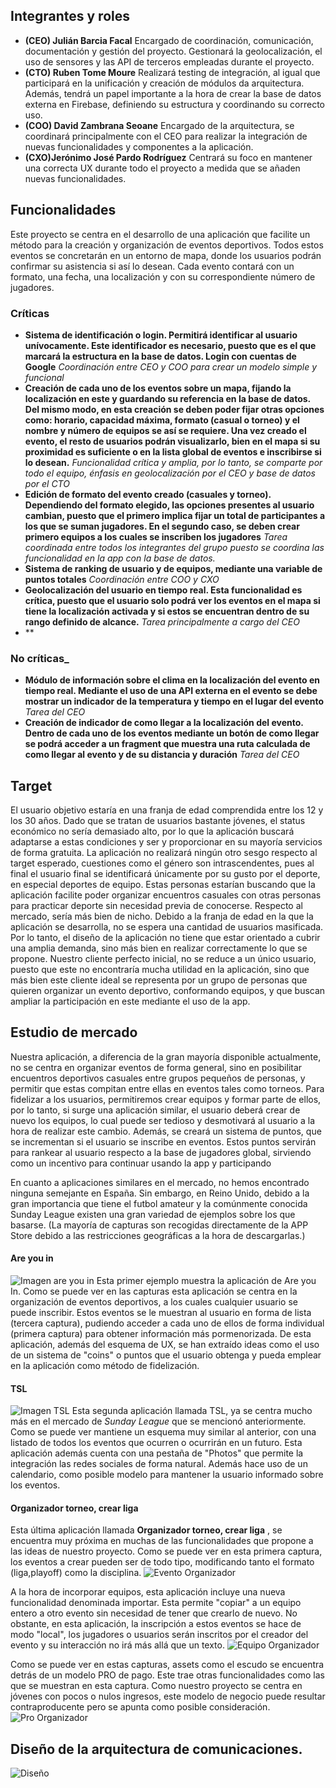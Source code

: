 ## Integrantes y roles
- **(CEO) Julián Barcia Facal**
Encargado de coordinación, comunicación, documentación y gestión del proyecto. Gestionará la geolocalización, el uso de sensores y las API de terceros empleadas durante el proyecto.
- **(CTO) Ruben Tome Moure**
Realizará testing de integración, al igual que participará en la unificación y creación de módulos da arquitectura. Además, tendrá un papel importante a la hora de crear la base de datos externa en Firebase, definiendo su estructura y coordinando su correcto uso.
- **(COO) David Zambrana Seoane**
Encargado de la arquitectura, se coordinará principalmente con el CEO para realizar la integración de nuevas funcionalidades y componentes a la aplicación.
- **(CXO)Jerónimo José Pardo Rodríguez**
Centrará su foco en mantener una correcta UX durante todo el proyecto a medida que se añaden nuevas funcionalidades.

## Funcionalidades 
Este proyecto se centra en el desarrollo de una aplicación que facilite un método para la creación y organización de eventos deportivos. Todos estos eventos se concretarán en un entorno de mapa, donde los usuarios podrán confirmar su asistencia si así lo desean. Cada evento contará con un formato, una fecha, una localización y con su correspondiente número de jugadores.

### Críticas
- **Sistema de identificación o login. Permitirá identificar al usuario unívocamente. Este identificador es necesario, puesto que es el que marcará la estructura en la base de datos. Login con cuentas de Google** _Coordinación entre CEO y COO para crear un modelo simple y funcional_
- **Creación de cada uno de los eventos sobre un mapa, fijando la localización en este y guardando su referencia en la base de datos. Del mismo modo, en esta creación se deben poder fijar otras opciones como: horario, capacidad máxima, formato (casual o torneo) y el nombre y número de equipos se así se requiere. Una vez creado el evento, el resto de usuarios podrán visualizarlo, bien en el mapa si su proximidad es suficiente o en la lista global de eventos e inscribirse si lo desean.** _Funcionalidad crítica y amplia, por lo tanto, se comparte por todo el equipo, énfasis en geolocalización por el CEO y base de datos por el CTO_
- **Edición de formato del evento creado (casuales y torneo). Dependiendo del formato elegido, las opciones presentes al usuario cambian, puesto que el primero implica fijar un total de participantes a los que se suman jugadores. En el segundo caso, se deben crear primero equipos a los cuales se inscriben los jugadores** _Tarea coordinada entre todos los integrantes del grupo puesto se coordina las funcionalidad en la app con la base de datos._
- **Sistema de ranking de usuario y de equipos, mediante una variable de puntos totales** _Coordinación entre COO y CXO_
- **Geolocalización del usuario en tiempo real. Esta funcionalidad es crítica, puesto que el usuario solo podrá ver los eventos en el mapa si tiene la localización activada y si estos se encuentran dentro de su rango definido de alcance.** _Tarea principalmente a cargo del CEO_
- **
### No críticas_
- **Módulo de información sobre el clima en la localización del evento en tiempo real. Mediante el uso de una API externa en el evento se debe mostrar un indicador de la temperatura y tiempo en el lugar del evento** _Tarea del CEO_
- **Creación de indicador de como llegar a la localización del evento. Dentro de cada uno de los eventos mediante un botón de como llegar se podrá acceder a un fragment que muestra una ruta calculada de como llegar al evento y de su distancia y duración** _Tarea del CEO_

## Target
El usuario objetivo estaría en una franja de edad comprendida entre los 12 y los 30 años. Dado que se tratan de usuarios bastante jóvenes, el status económico no sería demasiado alto, por lo que la aplicación buscará adaptarse a estas condiciones y ser y proporcionar en su mayoría servicios de forma gratuita. La aplicación no realizará ningún otro sesgo respecto al target esperado, cuestiones como el género son intrascendentes, pues al final el usuario final se identificará únicamente por su gusto por el deporte, en especial deportes de equipo. Estas personas estarían buscando que la aplicación facilite poder organizar encuentros casuales con otras personas para practicar deporte sin necesidad previa de conocerse. 
Respecto al mercado, sería más bien de nicho. Debido a la franja de edad en la que la aplicación se desarrolla, no se espera una cantidad de usuarios masificada. Por lo tanto, el diseño de la aplicación no tiene que estar orientado a cubrir una amplia demanda, sino más bien en realizar correctamente lo que se propone. Nuestro cliente perfecto inicial, no se reduce a un único usuario, puesto que este no encontraría mucha utilidad en la aplicación, sino que más bien este cliente ideal se representa por un grupo de personas que quieren organizar un evento deportivo, conformando equipos, y que buscan ampliar la participación en este mediante el uso de la app.
## Estudio de mercado
Nuestra aplicación, a diferencia de la gran mayoría disponible actualmente, no se centra en organizar eventos de forma general, sino en posibilitar encuentros deportivos casuales entre grupos pequeños de personas, y permitir que estas compitan entre ellas en eventos tales como torneos. Para fidelizar a los usuarios, permitiremos crear equipos y formar parte de ellos, por lo tanto, si surge una aplicación similar, el usuario deberá crear de nuevo los equipos, lo cual puede ser tedioso y desmotivará al usuario a la hora de realizar este cambio. Además, se creará un sistema de puntos, que se incrementan si el usuario se inscribe en eventos. Estos puntos servirán para rankear al usuario respecto a la base de jugadores global, sirviendo como un incentivo para continuar usando la app y participando

En cuanto a aplicaciones similares en el mercado, no hemos encontrado ninguna semejante en España. Sin embargo, en Reino Unido, debido a la gran importancia que tiene el futbol amateur y la comúnmente conocida Sunday League existen una gran variedad de ejemplos sobre los que basarse. (La mayoría de capturas son recogidas directamente de la APP Store debido a las restricciones geográficas a la hora de descargarlas.) 
#### Are you in
![Imagen are you in](https://github.com/rubenTome/APM/blob/main/estudio_mercado/capturas/are_you_in/are_you_in.png)
Esta primer ejemplo muestra la aplicación de Are you In. Como se puede ver en las capturas esta aplicación se centra en la organización de eventos deportivos, a los cuales cualquier usuario se puede inscribir. Estos eventos se le muestran al usuario en forma de lista (tercera captura), pudiendo acceder a cada uno de ellos de forma individual (primera captura) para obtener información más pormenorizada. De esta aplicación, además del esquema de UX, se han extraído ideas como el uso de un sistema de "coins" o puntos que el usuario obtenga y pueda emplear en la aplicación como método de fidelización.

#### TSL
![Imagen TSL](https://github.com/rubenTome/APM/blob/main/estudio_mercado/capturas/TSL/Sin%20nombre.png)
Esta segunda aplicación llamada TSL, ya se centra mucho más en el mercado de _Sunday League_ que se mencionó anteriormente. Como se puede ver mantiene un esquema muy similar al anterior, con una listado de todos los eventos que ocurren o ocurrirán en un futuro. Esta aplicación además cuenta con una pestaña de "Photos" que permite la integración las redes sociales de forma natural. Además hace uso de un calendario, como posible modelo para mantener la usuario informado sobre los eventos.

#### Organizador torneo, crear liga
Esta última aplicación llamada __Organizador torneo, crear liga__ , se encuentra muy próxima en muchas de las funcionalidades que propone a las ideas de nuestro proyecto. Como se puede ver en esta primera captura, los eventos a crear pueden ser de todo tipo, modificando tanto el formato (liga,playoff) como la disciplina.
![Evento Organizador](https://github.com/rubenTome/APM/blob/main/estudio_mercado/capturas/Organizador/crearevento.png)

A la hora de incorporar equipos, esta aplicación incluye una nueva funcionalidad denominada importar. Esta permite "copiar" a un equipo entero a otro evento sin necesidad de tener que crearlo de nuevo. No obstante, en esta aplicación, la inscripción a estos eventos se hace de modo "local", los jugadores o usuarios serán inscritos por el creador del evento y su interacción no irá más allá que un texto. 
![Equipo Organizador](https://github.com/rubenTome/APM/blob/main/estudio_mercado/capturas/Organizador/equipos.png)

Como se puede ver en estas capturas, assets como el escudo se encuentra detrás de un modelo PRO de pago. Este trae otras funcionalidades como las que se muestran en esta captura. Como nuestro proyecto se centra en jóvenes con pocos o nulos ingresos, este modelo de negocio puede resultar contraproducente pero se apunta como posible consideración.
![Pro Organizador](https://github.com/rubenTome/APM/blob/main/estudio_mercado/capturas/Organizador/Pro.png)

##  Diseño de la arquitectura de comunicaciones.
![Diseño](https://github.com/rubenTome/APM/blob/main/dise%C3%B1o_arquitectura/Dise%C3%B1oArqComunicaciones.svg)

